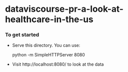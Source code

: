 # dataviscourse-pr-a-look-at-healthcare-in-the-us

### To get started
* Serve this directory. You can use:

    python -m SimpleHTTPServer 8080

* Visit http://localhost:8080/ to look at the data
